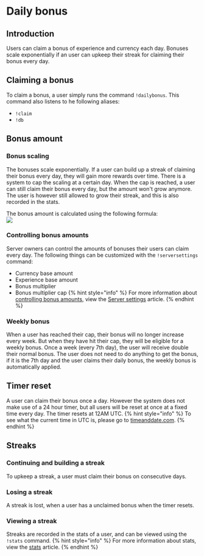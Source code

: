 # Daily bonus
## Introduction
Users can claim a bonus of experience and currency each day. Bonuses scale exponentially if an user can upkeep their streak for claiming their bonus every day.

## Claiming a bonus
To claim a bonus, a user simply runs the command `!dailybonus`.
This command also listens to he following aliases:
* `!claim`
* `!db`

## Bonus amount
### Bonus scaling
The bonuses scale exponentially. If a user can build up a streak of claiming their bonus every day, they will gain more rewards over time.
There is a system to cap the scaling at a certain day. When the cap is reached, a user can still claim their bonus every day, but the amount won't grow anymore. The user is however still allowed to grow their streak, and this is also recorded in the stats.

The bonus amount is calculated using the following formula:  
![](https://i.imgur.com/ZRjexJ3.png)

### Controlling bonus amounts
Server owners can control the amounts of bonuses their users can claim every day. The following things can be customized with the `!serversettings` command:
* Currency base amount
* Experience base amount
* Bonus multiplier
* Bonus multiplier cap
{% hint style="info" %}
For more information about [controlling bonus amounts](/Features/server-settings.md#daily-bonus), view the [Server settings](/Features/server-settings.md) article.
{% endhint %}

### Weekly bonus
When a user has reached their cap, their bonus will no longer increase every week. But when they have hit their cap, they will be eligible for a weekly bonus. Once a week (every 7th day), the user will receive double their normal bonus. 
The user does not need to do anything to get the bonus, if it is the 7th day and the user claims their daily bonus, the weekly bonus is automatically applied.

## Timer reset
A user can claim their bonus once a day. However the system does not make use of a 24 hour timer, but all users will be reset at once at a fixed time every day. The timer resets at 12AM UTC.
{% hint style="info" %}
To see what the current time in UTC is, please go to [timeanddate.com](https://www.timeanddate.com/worldclock/timezone/utc). 
{% endhint %}

## Streaks
### Continuing and building a streak
To upkeep a streak, a user must claim their bonus on consecutive days. 

### Losing a streak
A streak is lost, when a user has a unclaimed bonus when the timer resets.

### Viewing a streak
Streaks are recorded in the stats of a user, and can be viewed using the `!stats` command.
{% hint style="info" %}
For more information about stats, view the [stats](/Features/stats.md) article.
{% endhint %}
